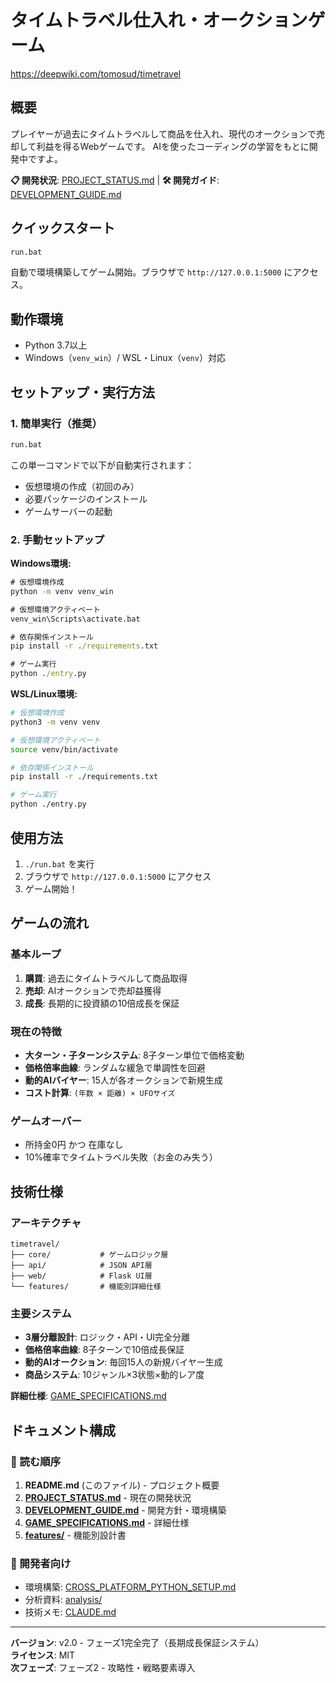 # タイムトラベル仕入れ・オークションゲーム

https://deepwiki.com/tomosud/timetravel

## 概要

プレイヤーが過去にタイムトラベルして商品を仕入れ、現代のオークションで売却して利益を得るWebゲームです。
AIを使ったコーディングの学習をもとに開発中ですよ。

**📋 開発状況**: [PROJECT_STATUS.md](./PROJECT_STATUS.md) | **🛠️ 開発ガイド**: [DEVELOPMENT_GUIDE.md](./DEVELOPMENT_GUIDE.md)

## クイックスタート

```cmd
run.bat
```

自動で環境構築してゲーム開始。ブラウザで `http://127.0.0.1:5000` にアクセス。

## 動作環境

- Python 3.7以上
- Windows（`venv_win`）/ WSL・Linux（`venv`）対応

## セットアップ・実行方法

### 1. 簡単実行（推奨）

```cmd
run.bat
```

この単一コマンドで以下が自動実行されます：
- 仮想環境の作成（初回のみ）
- 必要パッケージのインストール
- ゲームサーバーの起動

### 2. 手動セットアップ

**Windows環境:**
```cmd
# 仮想環境作成
python -m venv venv_win

# 仮想環境アクティベート
venv_win\Scripts\activate.bat

# 依存関係インストール
pip install -r ./requirements.txt

# ゲーム実行
python ./entry.py
```

**WSL/Linux環境:**
```bash
# 仮想環境作成
python3 -m venv venv

# 仮想環境アクティベート
source venv/bin/activate

# 依存関係インストール
pip install -r ./requirements.txt

# ゲーム実行
python ./entry.py
```

## 使用方法

1. `./run.bat` を実行
2. ブラウザで `http://127.0.0.1:5000` にアクセス
3. ゲーム開始！

## ゲームの流れ

### 基本ループ
1. **購買**: 過去にタイムトラベルして商品取得
2. **売却**: AIオークションで売却益獲得  
3. **成長**: 長期的に投資額の10倍成長を保証

### 現在の特徴
- **大ターン・子ターンシステム**: 8子ターン単位で価格変動
- **価格倍率曲線**: ランダムな緩急で単調性を回避
- **動的AIバイヤー**: 15人が各オークションで新規生成
- **コスト計算**: `(年数 × 距離) × UFOサイズ`

### ゲームオーバー
- 所持金0円 かつ 在庫なし
- 10%確率でタイムトラベル失敗（お金のみ失う）


## 技術仕様

### アーキテクチャ
```
timetravel/
├── core/           # ゲームロジック層
├── api/            # JSON API層
├── web/            # Flask UI層
└── features/       # 機能別詳細仕様
```

### 主要システム
- **3層分離設計**: ロジック・API・UI完全分離
- **価格倍率曲線**: 8子ターンで10倍成長保証
- **動的AIオークション**: 毎回15人の新規バイヤー生成
- **商品システム**: 10ジャンル×3状態×動的レア度

**詳細仕様**: [GAME_SPECIFICATIONS.md](./GAME_SPECIFICATIONS.md)

## ドキュメント構成

### 📖 読む順序
1. **README.md** (このファイル) - プロジェクト概要
2. **[PROJECT_STATUS.md](./PROJECT_STATUS.md)** - 現在の開発状況
3. **[DEVELOPMENT_GUIDE.md](./DEVELOPMENT_GUIDE.md)** - 開発方針・環境構築
4. **[GAME_SPECIFICATIONS.md](./GAME_SPECIFICATIONS.md)** - 詳細仕様
5. **[features/](./features/)** - 機能別設計書

### 🔧 開発者向け
- 環境構築: [CROSS_PLATFORM_PYTHON_SETUP.md](./CROSS_PLATFORM_PYTHON_SETUP.md)
- 分析資料: [analysis/](./analysis/)
- 技術メモ: [CLAUDE.md](./CLAUDE.md)

---

**バージョン**: v2.0 - フェーズ1完全完了（長期成長保証システム）  
**ライセンス**: MIT  
**次フェーズ**: フェーズ2 - 攻略性・戦略要素導入
